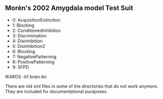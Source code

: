 ## Morén's 2002 Amygdala model Test Suit


- 0: AcquisitionExtinction
- 1: Blocking
- 2: ConditionedInhibition
- 3: Discrimination
- 4: Disinhibition
- 5: Disinhibition2
- 6: Blocking
- 7: NegativePatterning
- 8: PositivePatterning
- 9: SFPD


IKAROS -b1 brain.ikc  

There are old xml files in some of the directories that do not work anymore.   
They are included for documentational puraposes.   
